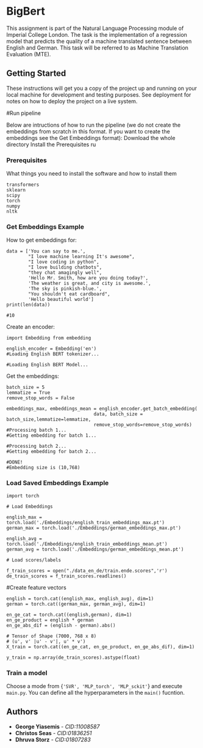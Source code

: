 # BigBert

This assignment is part of the Natural Language Processing module of Imperial 
College London. The task is the implementation of a regression model that predicts 
the quality of a machine translated sentence between English and German. 
This task will be referred to as Machine Translation Evaluation (MTE).  

## Getting Started

These instructions will get you a copy of the project up and running on your local 
machine for development and testing purposes. See deployment for notes on how to deploy
the project on a live system.

#Run pipeline

Below are intructions of how to run the pipeline (we do not create the embeddings from scratch in this format. If you want to create the embeddings see the Get Embeddings format):
Download the whole directory 
Install the Prerequisites
ru
 

### Prerequisites

What things you need to install the software and how to install them

```
transformers
sklearn
scipy
torch
numpy
nltk
```

### Get Embeddings Example 

How to get embeddings for:
```
data = ['You can say to me.',
        "I love machine learning It's awesome",
        "I love coding in python",           
        "I love building chatbots",
        "they chat amagingly well",
        'Hello Mr. Smith, how are you doing today?', 
        'The weather is great, and city is awesome.', 
        'The sky is pinkish-blue.', 
        "You shouldn't eat cardboard",
        'Hello beautiful world']
print(len(data))

#10
```
Create an encoder:

```
import Embedding from embedding

english_encoder = Embedding('en')
#Loading English BERT tokenizer...

#Loading English BERT Model...
```

Get the embeddings:

```
batch_size = 5
lemmatize = True
remove_stop_words = False

embeddings_max, embeddings_mean = english_encoder.get_batch_embedding(
                                data, batch_size = batch_size,lemmatize=lemmatize, 
                                remove_stop_words=remove_stop_words)
#Processing batch 1...
#Getting embedding for batch 1...

#Processing batch 2...
#Getting embedding for batch 2...

#DONE!
#Embedding size is (10,768)

```
### Load Saved Embeddings Example

```
import torch

# Load Embeddings

english_max = torch.load('./Embeddings/english_train_embeddings_max.pt')
german_max = torch.load('./Embeddings/german_embeddings_max.pt')

english_avg = torch.load('./Embeddings/english_train_embeddings_mean.pt')
german_avg = torch.load('./Embeddings/german_embeddings_mean.pt')

# Load scores/labels

f_train_scores = open("./data_en_de/train.ende.scores",'r')
de_train_scores = f_train_scores.readlines()

```
#Create feature vectors
```
english = torch.cat((english_max, english_avg), dim=1)
german = torch.cat((german_max, german_avg), dim=1)

en_ge_cat = torch.cat((english,german), dim=1)
en_ge_product = english * german
en_ge_abs_dif = (english - german).abs()

# Tensor of Shape (7000, 768 x 8)
# (u', v' |u' - v'|, u' * v')
X_train = torch.cat((en_ge_cat, en_ge_product, en_ge_abs_dif), dim=1)

y_train = np.array(de_train_scores).astype(float)

```

### Train a model

Choose a mode from {```'SVR', 'MLP_torch', 'MLP_sckit'```} and execute ```main.py```.
You can define all the hyperparameters in the ```main()``` fucntion.

## Authors

* **George Yiasemis** - *CID:11008587*
* **Christos Seas** - *CID:01836251*
* **Dhruva Storz** - *CID:01807283*



